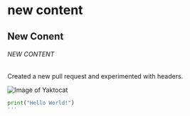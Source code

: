 # new content
## New Conent
###### NEW CONTENT

Created a new pull request and experimented with headers.

![Image of Yaktocat](https://octodex.github.com/images/yaktocat.png)

``` python
print("Hello World!")
'''
